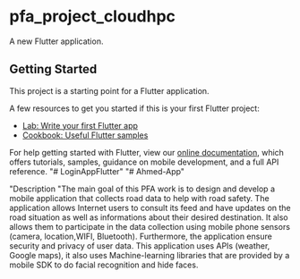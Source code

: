 # pfa_project_cloudhpc

A new Flutter application.

## Getting Started

This project is a starting point for a Flutter application.

A few resources to get you started if this is your first Flutter project:

- [Lab: Write your first Flutter app](https://flutter.dev/docs/get-started/codelab)
- [Cookbook: Useful Flutter samples](https://flutter.dev/docs/cookbook)

For help getting started with Flutter, view our
[online documentation](https://flutter.dev/docs), which offers tutorials,
samples, guidance on mobile development, and a full API reference.
"# LoginAppFlutter" 
"# Ahmed-App" 

"Description
"The main goal of this PFA work is to design and develop a mobile application that collects road data to help with road safety.
The application allows Internet users to consult its feed and have updates on the road situation as well as informations about their desired destination. It also allows them to participate in the data collection using mobile phone sensors (camera, location,WIFI, Bluetooth). Furthermore, the application ensure security and privacy of user data. This application uses APIs (weather, Google maps), it also uses Machine-learning libraries that are provided by a mobile SDK to do facial recognition and hide faces.

